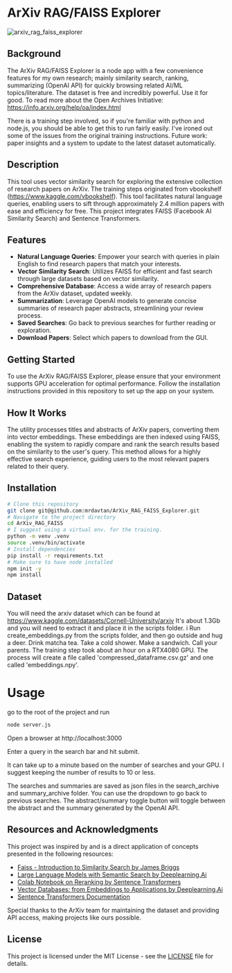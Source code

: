 # ArXiv RAG/FAISS Explorer

![arxiv_rag_faiss_explorer](https://github.com/mrdavtan/ArXiv_Explorer/assets/21132073/51cfdb1c-ad16-427d-9d37-18f2178c3098)

## Background

The ArXiv RAG/FAISS Explorer is a node app with a few convenience features for my own research; mainly similarity search, ranking, summarizing (OpenAI API) for quickly browsing related AI/ML topics/literature. The dataset is free and incredibly powerful. Use it for good. To read more about the Open Archives Initiative: https://info.arxiv.org/help/oa/index.html

There is a training step involved, so if you're familiar with python and node.js, you should be able to get this to run fairly easily. I've ironed out some of the issues from the original training instructions. Future work: paper insights and a system to update to the latest dataset automatically.

## Description

This tool uses vector similarity search for exploring the extensive collection of research papers on ArXiv. The training steps originated from vbookshelf (https://www.kaggle.com/vbookshelf). This tool facilitates natural language queries, enabling users to sift through approximately 2.4 million papers with ease and efficiency for free. This project integrates FAISS (Facebook AI Similarity Search) and Sentence Transformers.

## Features

- **Natural Language Queries**: Empower your search with queries in plain English to find research papers that match your interests.
- **Vector Similarity Search**: Utilizes FAISS for efficient and fast search through large datasets based on vector similarity.
- **Comprehensive Database**: Access a wide array of research papers from the ArXiv dataset, updated weekly.
- **Summarization**: Leverage OpenAI models to generate concise summaries of research paper abstracts, streamlining your review process.
- **Saved Searches**: Go back to previous searches for further reading or exploration.
- **Download Papers**: Select which papers to download from the GUI.

## Getting Started

To use the ArXiv RAG/FAISS Explorer, please ensure that your environment supports GPU acceleration for optimal performance. Follow the installation instructions provided in this repository to set up the app on your system.

## How It Works

The utility processes titles and abstracts of ArXiv papers, converting them into vector embeddings. These embeddings are then indexed using FAISS, enabling the system to rapidly compare and rank the search results based on the similarity to the user's query. This method allows for a highly effective search experience, guiding users to the most relevant papers related to their query.

## Installation

```bash
# Clone this repository
git clone git@github.com:mrdavtan/ArXiv_RAG_FAISS_Explorer.git
# Navigate to the project directory
cd ArXiv_RAG_FAISS
# I suggest using a virtual env. for the training.
python -m venv .venv
source .venv/bin/activate
# Install dependencies
pip install -r requirements.txt
# Make sure to have node installed
npm init -y
npm install
```

## Dataset

You will need the arxiv dataset which can be found at https://www.kaggle.com/datasets/Cornell-University/arxiv
It's about 1.3Gb and you will need to extract it and place it in the scripts folder. i
Run create_embeddings.py from the scripts folder, and then go outside and hug a deer. Drink matcha tea. Take a cold shower. Make a sandwich. Call your parents. The training step took about an hour on a RTX4080 GPU.
The process will create a file called 'compressed_dataframe.csv.gz' and one called 'embeddings.npy'.


# Usage

go to the root of the project and run

```bash
node server.js
```

Open a browser at http://localhost:3000

Enter a query in the search bar and hit submit.

It can take up to a minute based on the number of searches and your GPU. I suggest keeping the number of results to 10 or less.

The searches and summaries are saved as json files in the search_archive and summary_archive folder. You can use the dropdown to go back to previous searches. The abstract/summary toggle button will toggle between the abstract and the summary generated by the OpenAI API.


## Resources and Acknowledgments

This project was inspired by and is a direct application of concepts presented in the following resources:

- [Faiss - Introduction to Similarity Search by James Briggs](https://www.youtube.com/watch?v=sKyvsdEv6rk)
- [Large Language Models with Semantic Search by Deeplearning.Ai](https://www.deeplearning.ai/short-courses/large-language-models-semantic-search/)
- [Colab Notebook on Reranking by Sentence Transformers](https://colab.research.google.com/github/UKPLab/sentence-transformers/blob/master/examples/applications/retrieve_rerank/retrieve_rerank_simple_wikipedia.ipynb)
- [Vector Databases: from Embeddings to Applications by Deeplearning.Ai](https://www.deeplearning.ai/short-courses/vector-databases-embeddings-applications/)
- [Sentence Transformers Documentation](https://www.sbert.net/)

Special thanks to the ArXiv team for maintaining the dataset and providing API access, making projects like ours possible.

## License

This project is licensed under the MIT License - see the [LICENSE](LICENSE) file for details.


